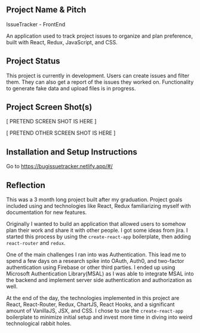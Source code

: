 ## Project Name & Pitch

IssueTracker - FrontEnd

An application used to track project issues to organize and plan preference, built with React, Redux, JavaScript, and CSS.

## Project Status

This project is currently in development. Users can create issues and filter them. They can also get a report of the issues they worked on. Functionality to generate fake data and upload files is in progress.

## Project Screen Shot(s)

[ PRETEND SCREEN SHOT IS HERE ]

[ PRETEND OTHER SCREEN SHOT IS HERE ]

## Installation and Setup Instructions

Go to https://bugissuetracker.netlify.app/#/

## Reflection

This was a 3 month long project built after my graduation. Project goals included using and technologies like React, Redux familiarizing myself with documentation for new features.

Originally I wanted to build an application that allowed users to somehow plan their work and share it with other people. I got some ideas from jira. I started this process by using the `create-react-app` boilerplate, then adding `react-router` and `redux`.

One of the main challenges I ran into was Authentication. This lead me to spend a few days on a research spike into OAuth, Auth0, and two-factor authentication using Firebase or other third parties. I ended up using Microsoft Authentication Library(MSAL) as I was able to integrate MSAL into the backend and implement server side authentication and authorization as well.

At the end of the day, the technologies implemented in this project are React, React-Router, Redux, ChartJS, React Hooks, and a significant amount of VanillaJS, JSX, and CSS. I chose to use the `create-react-app` boilerplate to minimize initial setup and invest more time in diving into weird technological rabbit holes.
